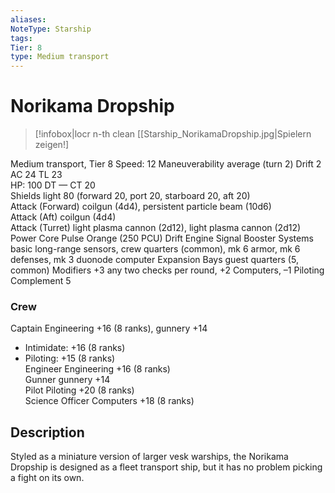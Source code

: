 ```yaml
---
aliases: 
NoteType: Starship
tags: 
Tier: 8
type: Medium transport 
---
```


# Norikama Dropship

> [!infobox|locr n-th clean
>  [[Starship_NorikamaDropship.jpg|Spielern zeigen!]
> 
Medium transport, Tier 8 
Speed: 12
Maneuverability average (turn 2)
Drift 2  
AC 24
TL 23  
HP: 100
DT —
CT 20  
Shields light 80 (forward 20, port 20, starboard 20, aft 20)  
Attack (Forward) coilgun (4d4), persistent particle beam (10d6)  
Attack (Aft) coilgun (4d4)  
Attack (Turret) light plasma cannon (2d12), light plasma cannon (2d12)  
Power Core Pulse Orange (250 PCU)
Drift Engine Signal Booster
Systems basic long-range sensors, crew quarters (common), mk 6 armor, mk 6 defenses, mk 3 duonode computer
Expansion Bays guest quarters (5, common)
Modifiers +3 any two checks per round, +2 Computers, –1 Piloting
Complement 5

### Crew

Captain Engineering +16 (8 ranks), gunnery +14
  - Intimidate: +16 (8 ranks)
  - Piloting: +15 (8 ranks)  
Engineer Engineering +16 (8 ranks)  
Gunner gunnery +14  
Pilot Piloting +20 (8 ranks)  
Science Officer Computers +18 (8 ranks)

## Description

Styled as a miniature version of larger vesk warships, the Norikama Dropship is designed as a fleet transport ship, but it has no problem picking a fight on its own.
